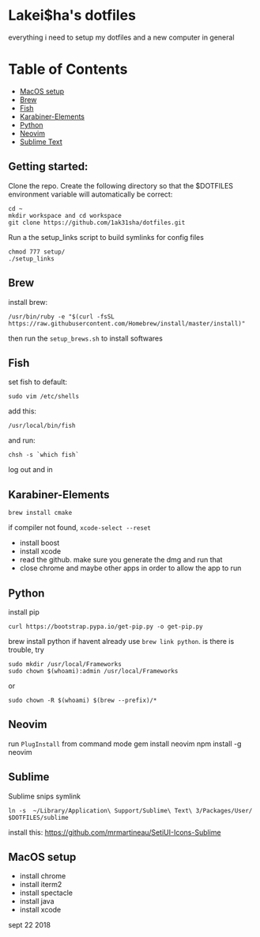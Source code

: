 # Lakei$ha's dotfiles

everything i need to setup my dotfiles and a new computer in general

# Table of Contents
  * [MacOS setup ](#macos)
  * [Brew](#brew)
  * [Fish](#fish)
  * [Karabiner-Elements](#karabiner)
  * [Python](#python)
  * [Neovim](#nvim)
  * [Sublime Text](#sublime)


## Getting started:

Clone the repo. Create the following directory so that the $DOTFILES environment
variable will automatically be correct:
```
cd ~
mkdir workspace and cd workspace
git clone https://github.com/1ak31sha/dotfiles.git
```

Run a the setup_links script to build symlinks for config files
```
chmod 777 setup/
./setup_links
```
## Brew 
<a id="brew"></a>
install brew:
```
/usr/bin/ruby -e "$(curl -fsSL https://raw.githubusercontent.com/Homebrew/install/master/install)"
```
then run the `setup_brews.sh` to install softwares

## Fish 
<a id="fish"></a>
set fish to default:
```
sudo vim /etc/shells
```

add this:
```
/usr/local/bin/fish
```

and run:
```
chsh -s `which fish`
```
log out and in

## Karabiner-Elements <a id="karabiner"></a>
```
brew install cmake 
```
if compiler not found,  `xcode-select --reset`
- install boost
- install xcode
- read the github. make sure you generate the dmg and run that
- close chrome and maybe other apps in order to allow the app to run


## Python <a id="python"></a>
install pip
```
curl https://bootstrap.pypa.io/get-pip.py -o get-pip.py
```

brew install python if havent already
use `brew link python`. is there is trouble, try
```
sudo mkdir /usr/local/Frameworks
sudo chown $(whoami):admin /usr/local/Frameworks
```

or
```
sudo chown -R $(whoami) $(brew --prefix)/*

```

## Neovim <a id="nvim"></a>
run `PlugInstall` from command mode
gem install neovim
npm install -g neovim


## Sublime <a id="sublime"></a>
Sublime snips symlink
```
ln -s  ~/Library/Application\ Support/Sublime\ Text\ 3/Packages/User/ $DOTFILES/sublime
```
install this:
https://github.com/mrmartineau/SetiUI-Icons-Sublime

## MacOS setup <a id="macos"></a>
- install chrome
- install iterm2
- install spectacle
- install java
- install xcode


























































































































































































































































































































sept 22 2018
